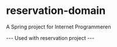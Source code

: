 # reservation-domain
A Spring project for Internet Programmeren 

--- Used with reservation project --- 
